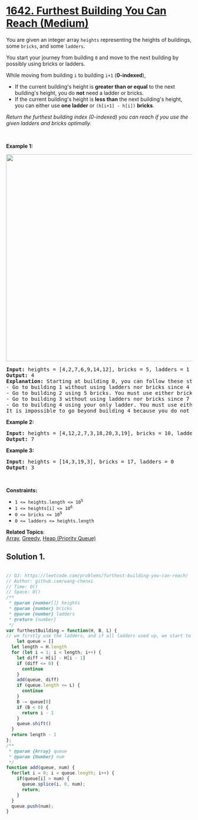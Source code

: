 # [1642. Furthest Building You Can Reach (Medium)](https://leetcode.com/problems/furthest-building-you-can-reach/)

<p>You are given an integer array <code>heights</code> representing the heights of buildings, some <code>bricks</code>, and some <code>ladders</code>.</p>

<p>You start your journey from building <code>0</code> and move to the next building by possibly using bricks or ladders.</p>

<p>While moving from building <code>i</code> to building <code>i+1</code> (<strong>0-indexed</strong>),</p>

<ul>
	<li>If the current building's height is <strong>greater than or equal</strong> to the next building's height, you do <strong>not</strong> need a ladder or bricks.</li>
	<li>If the current building's height is <b>less than</b> the next building's height, you can either use <strong>one ladder</strong> or <code>(h[i+1] - h[i])</code> <strong>bricks</strong>.</li>
</ul>

<p><em>Return the furthest building index (0-indexed) you can reach if you use the given ladders and bricks optimally.</em></p>

<p>&nbsp;</p>
<p><strong>Example 1:</strong></p>
<img alt="" src="https://assets.leetcode.com/uploads/2020/10/27/q4.gif" style="width: 562px; height: 561px;">
<pre><strong>Input:</strong> heights = [4,2,7,6,9,14,12], bricks = 5, ladders = 1
<strong>Output:</strong> 4
<strong>Explanation:</strong> Starting at building 0, you can follow these steps:
- Go to building 1 without using ladders nor bricks since 4 &gt;= 2.
- Go to building 2 using 5 bricks. You must use either bricks or ladders because 2 &lt; 7.
- Go to building 3 without using ladders nor bricks since 7 &gt;= 6.
- Go to building 4 using your only ladder. You must use either bricks or ladders because 6 &lt; 9.
It is impossible to go beyond building 4 because you do not have any more bricks or ladders.
</pre>

<p><strong>Example 2:</strong></p>

<pre><strong>Input:</strong> heights = [4,12,2,7,3,18,20,3,19], bricks = 10, ladders = 2
<strong>Output:</strong> 7
</pre>

<p><strong>Example 3:</strong></p>

<pre><strong>Input:</strong> heights = [14,3,19,3], bricks = 17, ladders = 0
<strong>Output:</strong> 3
</pre>

<p>&nbsp;</p>
<p><strong>Constraints:</strong></p>

<ul>
	<li><code>1 &lt;= heights.length &lt;= 10<sup>5</sup></code></li>
	<li><code>1 &lt;= heights[i] &lt;= 10<sup>6</sup></code></li>
	<li><code>0 &lt;= bricks &lt;= 10<sup>9</sup></code></li>
	<li><code>0 &lt;= ladders &lt;= heights.length</code></li>
</ul>


**Related Topics**:  
[Array](https://leetcode.com/tag/array/), [Greedy](https://leetcode.com/tag/greedy/), [Heap (Priority Queue)](https://leetcode.com/tag/heap-priority-queue/)

## Solution 1.

```js

// OJ: https://leetcode.com/problems/furthest-building-you-can-reach/
// Author: github.com/wang-chenxi
// Time: O()
// Space: O()
/**
 * @param {number[]} heights
 * @param {number} bricks
 * @param {number} ladders
 * @return {number}
 */
var furthestBuilding = function(H, B, L) {
// we firstly use the ladders, and if all ladders used up, we start to use brick, and we use the min diff to replace the brick and ladder. we added a helper to sort the queue each time, not very time efficient tho
    let queue = []
  let length = H.length
  for (let i = 1; i < length; i++) {
    let diff = H[i] - H[i - 1]
    if (diff <= 0) {
      continue
    }
    add(queue, diff)
    if (queue.length <= L) {
      continue
    }
    B -= queue[0]
    if (B < 0) {
      return i - 1
    }
    queue.shift()
  }
  return length - 1
};
/**
 * @param {Array} queue
 * @param {Number} num
 */
function add(queue, num) {
  for(let i = 0; i < queue.length; i++) {
    if(queue[i] > num) {
      queue.splice(i, 0, num);
      return;
    }
  }
  queue.push(num);
}

```